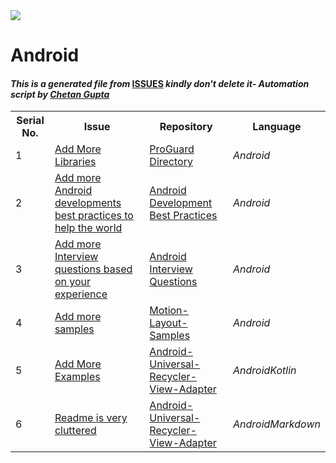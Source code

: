<!DOCTYPE html>
<html><head><title>Hacktoberfest 2021 Issues</title><link href="../../.meta/style.css" rel="stylesheet"></head><body><img src="https://github.com/ch8n/Hacktoberfest2021/blob/main/assets/logo.png?raw=true" class="center"><h1>Android</h1><h4><em>This is a generated file from </em><a href="../../ISSUES.md">ISSUES</a><em> kindly don't delete it</em><em>- Automation script by <a href="https://chetangupta.net/about" target="_blank">Chetan Gupta</a></em></h4><table><tr><th>Serial No.</th><th>Issue</th><th>Repository</th><th>Language</th></tr><tr><td>1</td><td><a href="https://github.com/yogeshpaliyal/ProGuard-Directory/issues/1" target="_blank">Add More Libraries</a></td><td><a href="https://github.com/yogeshpaliyal/ProGuard-Director" target="_blank">ProGuard Directory</a></td><td><em>Android</em></td></tr><tr><td>2</td><td><a href="https://github.com/niharika2810/android-development-best-practices/issues/5" target="_blank">Add more Android developments best practices to help the world</a></td><td><a href="https://github.com/niharika2810/android-development-best-practices" target="_blank">Android Development Best Practices</a></td><td><em>Android</em></td></tr><tr><td>3</td><td><a href="https://github.com/niharika2810/android-interview-questions/issues/4" target="_blank">Add more Interview questions based on your experience</a></td><td><a href="https://github.com/niharika2810/android-interview-questions" target="_blank">Android Interview Questions</a></td><td><em>Android</em></td></tr><tr><td>4</td><td><a href="https://github.com/yogeshpaliyal/Motion-Layout-Samples/issues/1" target="_blank">Add more samples</a></td><td><a href="https://github.com/yogeshpaliyal/Motion-Layout-Samples" target="_blank">Motion-Layout-Samples</a></td><td><em>Android</em></td></tr><tr><td>5</td><td><a href="https://github.com/yogeshpaliyal/Android-Universal-Recycler-View-Adapter/issues/13" target="_blank">Add More Examples</a></td><td><a href="https://github.com/yogeshpaliyal/Android-Universal-Recycler-View-Adapter" target="_blank">Android-Universal-Recycler-View-Adapter</a></td><td><em>Android</em><em>Kotlin</em></td></tr><tr><td>6</td><td><a href="https://github.com/yogeshpaliyal/Android-Universal-Recycler-View-Adapter/issues/12" target="_blank">Readme is very cluttered</a></td><td><a href="https://github.com/yogeshpaliyal/Android-Universal-Recycler-View-Adapter" target="_blank">Android-Universal-Recycler-View-Adapter</a></td><td><em>Android</em><em>Markdown</em></td></tr></table></body></html>